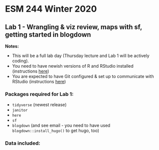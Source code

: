 # ESM 244 Winter 2020
## Lab 1 - Wrangling & viz review, maps with sf, getting started in blogdown

**Notes:** 

- This will be a full lab day (Thursday lecture and Lab 1 will be actively coding).
- You need to have newish versions of R and RStudio installed (instructions [here](https://drive.google.com/open?id=1Imcx8ZropMF5tmLF6As02OJam-r1pNexu5pULczCwMA))
- You are expected to have Git configured & set up to communicate with RStudio (instructions [here](https://drive.google.com/open?id=1zx2upJJqFZe94O3BQSMI56Z76s3haLXC0otKSpcZaJQ))

### Packages required for Lab 1:

- `tidyverse` (newest release)
- `janitor`
- `here`
- `sf`
- `blogdown` (and see email - you need to have used `blogdown::install_hugo()` to get hugo, too)

### Data included: 


